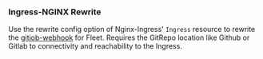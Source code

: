 ### Ingress-NGINX Rewrite 

Use the rewrite config option of Nginx-Ingress' `Ingress` resource to rewrite the [gitjob-webhook](https://fleet.rancher.io/webhook) for Fleet. Requires the GitRepo location like Github or Gitlab to connectivity and reachability to the Ingress.


